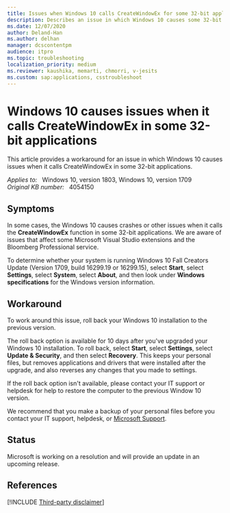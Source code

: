 ```yaml
---
title: Issues when Windows 10 calls CreateWindowEx for some 32-bit applications
description: Describes an issue in which Windows 10 causes some 32-bit applications to crash. Provides a workaround.
ms.date: 12/07/2020
author: Deland-Han
ms.author: delhan
manager: dcscontentpm
audience: itpro
ms.topic: troubleshooting
localization_priority: medium
ms.reviewer: kaushika, memarti, chmorri, v-jesits
ms.custom: sap:applications, csstroubleshoot
---
```

# Windows 10 causes issues when it calls CreateWindowEx in some 32-bit applications

This article provides a workaround for an issue in which Windows 10 causes issues when it calls CreateWindowEx in some 32-bit applications.

_Applies to:_ &nbsp; Windows 10, version 1803, Windows 10, version 1709  
_Original KB number:_ &nbsp; 4054150

## Symptoms

In some cases, the Windows 10 causes crashes or other issues when it calls the **CreateWindowEx** function in some 32-bit applications. We are aware of issues that affect some Microsoft Visual Studio extensions and the Bloomberg Professional service.

To determine whether your system is running Windows 10 Fall Creators Update (Version 1709, build 16299.19 or 16299.15), select **Start**, select **Settings**, select **System**, select **About**, and then look under **Windows specifications**  for the Windows version information.

## Workaround

To work around this issue, roll back your Windows 10 installation to the previous version.

The roll back option is available for 10 days after you've upgraded your Windows 10 installation. To roll back, select **Start**, select **Settings**, select **Update & Security**, and then select **Recovery**. This keeps your personal files, but removes applications and drivers that were installed after the upgrade, and also reverses any changes that you made to settings.

If the roll back option isn't available, please contact your IT support or helpdesk for help to restore the computer to the previous Window 10 version.

We recommend that you make a backup of your personal files before you contact your IT support, helpdesk, or [Microsoft Support](https://support.microsoft.com/contactus).

## Status

Microsoft is working on a resolution and will provide an update in an upcoming release.

## References  

[!INCLUDE [Third-party disclaimer](../../includes/third-party-disclaimer.md)]
